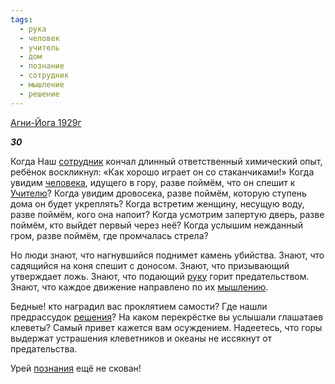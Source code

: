```yaml
---
tags:
  - рука
  - человек
  - учитель
  - дом
  - познание
  - сотрудник
  - мышление
  - решение
---
```

[Агни-Йога 1929г](https://127.0.0.1:4002/agni/1929)

___30___

Когда Наш [сотрудник](../../../tags/#сотрудник) кончал длинный ответственный химический опыт, ребёнок воскликнул: «Как хорошо играет он со стаканчиками!» Когда увидим [человека](../../../tags/#человек), идущего в гору, разве поймём, что он спешит к [Учителю](../../../tags/#учитель)? Когда увидим дровосека, разве поймём, которую ступень дома он будет укреплять? Когда встретим женщину, несущую воду, разве поймём, кого она напоит? Когда усмотрим запертую дверь, разве поймём, кто выйдет первый через неё? Когда услышим нежданный гром, разве поймём, где промчалась стрела?   

Но люди знают, что нагнувшийся поднимет камень убийства. Знают, что садящийся на коня спешит с доносом. Знают, что призывающий утверждает ложь. Знают, что подающий [руку](../../../tags/#рука) горит предательством. Знают, что каждое движение направлено по их [мышлению](../../../tags/#мышление).   

Бедные! кто наградил вас проклятием самости? Где нашли предрассудок [решения](../../../tags/#решение)? На каком перекрёстке вы услышали глашатаев клеветы? Самый привет кажется вам осуждением. Надеетесь, что горы выдержат устрашения клеветников и океаны не иссякнут от предательства.   

Урей [познания](../../../tags/#познание) ещё не скован!